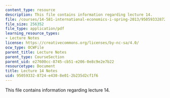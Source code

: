 ```yaml
---
content_type: resource
description: This file contains information regarding lecture 14.
file: /courses/14-581-international-economics-i-spring-2013/950593328724e4308e012b235d2cf1f6_MIT14_581S13_classnotes14.pdf
file_size: 256352
file_type: application/pdf
learning_resource_types:
- Lecture Notes
license: https://creativecommons.org/licenses/by-nc-sa/4.0/
ocw_type: OCWFile
parent_title: Lecture Notes
parent_type: CourseSection
parent_uid: e27600cc-8745-cb51-e206-0e8c9e2e7b22
resourcetype: Document
title: Lecture 14 Notes
uid: 95059332-8724-e430-8e01-2b235d2cf1f6
---
```

This file contains information regarding lecture 14.